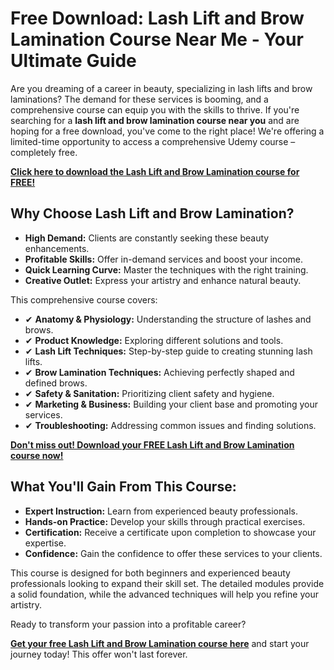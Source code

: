 # Free Download: Lash Lift and Brow Lamination Course Near Me - Your Ultimate Guide

Are you dreaming of a career in beauty, specializing in lash lifts and brow laminations? The demand for these services is booming, and a comprehensive course can equip you with the skills to thrive. If you're searching for a **lash lift and brow lamination course near you** and are hoping for a free download, you've come to the right place! We're offering a limited-time opportunity to access a comprehensive Udemy course – completely free.

[**Click here to download the Lash Lift and Brow Lamination course for FREE!**](https://udemywork.com/lash-lift-and-brow-lamination-course-near-me)

## Why Choose Lash Lift and Brow Lamination?

*   **High Demand:** Clients are constantly seeking these beauty enhancements.
*   **Profitable Skills:** Offer in-demand services and boost your income.
*   **Quick Learning Curve:** Master the techniques with the right training.
*   **Creative Outlet:** Express your artistry and enhance natural beauty.

This comprehensive course covers:

*   ✔ **Anatomy & Physiology:** Understanding the structure of lashes and brows.
*   ✔ **Product Knowledge:** Exploring different solutions and tools.
*   ✔ **Lash Lift Techniques:** Step-by-step guide to creating stunning lash lifts.
*   ✔ **Brow Lamination Techniques:** Achieving perfectly shaped and defined brows.
*   ✔ **Safety & Sanitation:** Prioritizing client safety and hygiene.
*   ✔ **Marketing & Business:** Building your client base and promoting your services.
*   ✔ **Troubleshooting:** Addressing common issues and finding solutions.

[**Don't miss out! Download your FREE Lash Lift and Brow Lamination course now!**](https://udemywork.com/lash-lift-and-brow-lamination-course-near-me)

## What You'll Gain From This Course:

*   **Expert Instruction:** Learn from experienced beauty professionals.
*   **Hands-on Practice:** Develop your skills through practical exercises.
*   **Certification:** Receive a certificate upon completion to showcase your expertise.
*   **Confidence:** Gain the confidence to offer these services to your clients.

This course is designed for both beginners and experienced beauty professionals looking to expand their skill set. The detailed modules provide a solid foundation, while the advanced techniques will help you refine your artistry.

Ready to transform your passion into a profitable career?

**[Get your free Lash Lift and Brow Lamination course here](https://udemywork.com/lash-lift-and-brow-lamination-course-near-me)** and start your journey today! This offer won't last forever.
